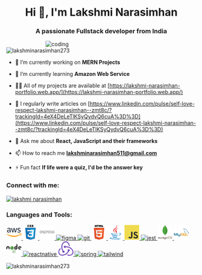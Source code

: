 
<h1 align="center">Hi 👋, I'm Lakshmi Narasimhan</h1>
<h3 align="center">A passionate Fullstack developer from India</h3>
<img align="right" alt="coding" width="400" src="https://cdn.dribbble.com/users/3281732/screenshots/6552930/ef066617-ce4e-45c9-ae22-1af21711119c.jpeg?resize=800x600&vertical=center" />

<p align="left"> <img src="https://komarev.com/ghpvc/?username=lakshminarasimhan273&label=Profile%20views&color=0e75b6&style=flat" alt="lakshminarasimhan273" /> </p>

- 🔭 I’m currently working on **MERN Projects**

- 🌱 I’m currently learning **Amazon Web Service**

- 👨‍💻 All of my projects are available at [https://lakshmi-narasimhan-portfolio.web.app/](https://lakshmi-narasimhan-portfolio.web.app/)

- 📝 I regularly write articles on [https://www.linkedin.com/pulse/self-love-respect-lakshmi-narasimhan--zmt8c/?trackingId=4eX4DeLeTlKSyQydvQ6cuA%3D%3D](https://www.linkedin.com/pulse/self-love-respect-lakshmi-narasimhan--zmt8c/?trackingId=4eX4DeLeTlKSyQydvQ6cuA%3D%3D)

- 💬 Ask me about **React, JavaScript and their frameworks**

- 📫 How to reach me **lakshminarasimhan511@gmail.com**

- ⚡ Fun fact **If life were a quiz, I'd be the answer key**

<h3 align="left">Connect with me:</h3>
<p align="left">
<a href="https://linkedin.com/in/lakshmi narasimhan" target="blank"><img align="center" src="https://raw.githubusercontent.com/rahuldkjain/github-profile-readme-generator/master/src/images/icons/Social/linked-in-alt.svg" alt="lakshmi narasimhan" height="30" width="40" /></a>
</p>

<h3 align="left">Languages and Tools:</h3>
<p align="left"> <a href="https://aws.amazon.com" target="_blank" rel="noreferrer"> <img src="https://raw.githubusercontent.com/devicons/devicon/master/icons/amazonwebservices/amazonwebservices-original-wordmark.svg" alt="aws" width="40" height="40"/> </a> <a href="https://www.w3schools.com/css/" target="_blank" rel="noreferrer"> <img src="https://raw.githubusercontent.com/devicons/devicon/master/icons/css3/css3-original-wordmark.svg" alt="css3" width="40" height="40"/> </a> <a href="https://expressjs.com" target="_blank" rel="noreferrer"> <img src="https://raw.githubusercontent.com/devicons/devicon/master/icons/express/express-original-wordmark.svg" alt="express" width="40" height="40"/> </a> <a href="https://www.figma.com/" target="_blank" rel="noreferrer"> <img src="https://www.vectorlogo.zone/logos/figma/figma-icon.svg" alt="figma" width="40" height="40"/> </a> <a href="https://git-scm.com/" target="_blank" rel="noreferrer"> <img src="https://www.vectorlogo.zone/logos/git-scm/git-scm-icon.svg" alt="git" width="40" height="40"/> </a> <a href="https://www.w3.org/html/" target="_blank" rel="noreferrer"> <img src="https://raw.githubusercontent.com/devicons/devicon/master/icons/html5/html5-original-wordmark.svg" alt="html5" width="40" height="40"/> </a> <a href="https://www.java.com" target="_blank" rel="noreferrer"> <img src="https://raw.githubusercontent.com/devicons/devicon/master/icons/java/java-original.svg" alt="java" width="40" height="40"/> </a> <a href="https://developer.mozilla.org/en-US/docs/Web/JavaScript" target="_blank" rel="noreferrer"> <img src="https://raw.githubusercontent.com/devicons/devicon/master/icons/javascript/javascript-original.svg" alt="javascript" width="40" height="40"/> </a> <a href="https://jestjs.io" target="_blank" rel="noreferrer"> <img src="https://www.vectorlogo.zone/logos/jestjsio/jestjsio-icon.svg" alt="jest" width="40" height="40"/> </a> <a href="https://www.mongodb.com/" target="_blank" rel="noreferrer"> <img src="https://raw.githubusercontent.com/devicons/devicon/master/icons/mongodb/mongodb-original-wordmark.svg" alt="mongodb" width="40" height="40"/> </a> <a href="https://www.mysql.com/" target="_blank" rel="noreferrer"> <img src="https://raw.githubusercontent.com/devicons/devicon/master/icons/mysql/mysql-original-wordmark.svg" alt="mysql" width="40" height="40"/> </a> <a href="https://nodejs.org" target="_blank" rel="noreferrer"> <img src="https://raw.githubusercontent.com/devicons/devicon/master/icons/nodejs/nodejs-original-wordmark.svg" alt="nodejs" width="40" height="40"/> </a> <a href="https://reactjs.org/" target="_blank" rel="noreferrer">  </a> <a href="https://reactnative.dev/" target="_blank" rel="noreferrer"> <img src="https://reactnative.dev/img/header_logo.svg" alt="reactnative" width="40" height="40"/> </a> <a href="https://redux.js.org" target="_blank" rel="noreferrer"> <img src="https://raw.githubusercontent.com/devicons/devicon/master/icons/redux/redux-original.svg" alt="redux" width="40" height="40"/> </a> <a href="https://spring.io/" target="_blank" rel="noreferrer"> <img src="https://www.vectorlogo.zone/logos/springio/springio-icon.svg" alt="spring" width="40" height="40"/> </a> <a href="https://tailwindcss.com/" target="_blank" rel="noreferrer"> <img src="https://www.vectorlogo.zone/logos/tailwindcss/tailwindcss-icon.svg" alt="tailwind" width="40" height="40"/> </a> </p>

<p><img align="center" src="https://github-readme-stats.vercel.app/api/top-langs?username=lakshminarasimhan273&show_icons=true&locale=en&layout=compact" alt="lakshminarasimhan273" /></p>
